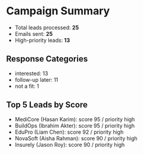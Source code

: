 # Campaign Summary

- Total leads processed: **25**
- Emails sent: **25**
- High-priority leads: **13**

## Response Categories
- interested: 13
- follow-up later: 11
- not a fit: 1

## Top 5 Leads by Score
- MediCore (Hasan Karim): score 95 / priority high
- BuildOps (Ibrahim Akter): score 95 / priority high
- EduPro (Liam Chen): score 92 / priority high
- NovaSoft (Aisha Rahman): score 90 / priority high
- Insurely (Jason Roy): score 90 / priority high
